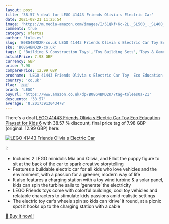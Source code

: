 ```yaml
---
layout: post
title: '38.57 % deal for LEGO 41443 Friends Olivia s Electric Car'
date: 2021-08-21 11:25:54
image: 'https://m.media-amazon.com/images/I/51Qkf+Kc-2L._SL500_._SL400_.jpg'
comments: true
category: ofertas
author: 'tole.es'
slug: 'B08G4BMD2K-co.uk LEGO 41443 Friends Olivia s Electric Car Toy Eco...'
sku: 'B08G4BMD2K-co.uk'
tags: [ 'Building & Construction Toys','Toy Building Sets','Toys & Games','Toys Store','lego', ]
actualPrice: 7.98 GBP
currency: GBP
price: 7.98
comparePrice: 12.99 GBP
prodname: 'LEGO 41443 Friends Olivia s Electric Car Toy  Eco Education Playset for Kids 6'
country: 'co.uk'
flag: '🇬🇧'
brand: 'LEGO'
buyurl: 'https://www.amazon.co.uk/dp/B08G4BMD2K/?tag=tolees0a-21'
descuento: '38.57'
average: '8.20173913043478'
---
```


There's a deal [LEGO 41443 Friends Olivia s Electric Car Toy  Eco Education Playset for Kids 6](https://www.amazon.co.uk/dp/B08G4BMD2K/?tag=tolees0a-21)  with  38.57 % discount, final price tag of  7.98 GBP (original: 12.99 GBP) here:

[![LEGO 41443 Friends Olivia s Electric Car](https://m.media-amazon.com/images/I/51Qkf+Kc-2L._SL500_._SL400_.jpg)](https://www.amazon.co.uk/dp/B08G4BMD2K/?tag=tolees0a-21)

ℹ️:

- Includes 2 LEGO minidolls Mia and Olivia, and Elliot the puppy figure to sit at the back of the car to spark creative storytelling
- Features a buildable electric car for all kids who love vehicles and the environment, with a passion for a greener, modern way of life
- It also features a charging station with a toy wind turbine & a solar panel, kids can spin the turbine sails to ‘generate’ the electricity
- LEGO Friends toys come with colorful buildings, cool toy vehicles and relatable characters to stimulate kids passions amid realistic settings
- The electric toy car’s wheels spin so kids can ‘drive’ it round, at a picnic spot it hooks up to the charging station with a cable

[🛒 Buy it now!!](https://www.amazon.co.uk/dp/B08G4BMD2K/?tag=tolees0a-21)
